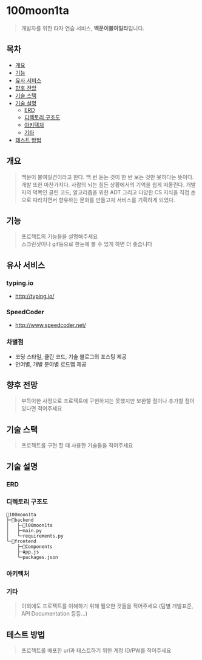 # 100moon1ta

> 개발자를 위한 타자 연습 서비스, **백문이불여일타**입니다.



## 목차

- [개요](#개요)
- [기능](#기능)
- [유사 서비스](#유사-서비스)
- [향후 전망](#향후-전망)
- [기술 스택](#기술-스택)
- [기술 설명](#기술-설명)
  - [ERD](#erd)
  - [디렉토리 구조도](#디렉토리-구조도)
  - [아키텍처](#아키텍처)
  - [기타](#기타)
- [테스트 방법](#테스트-방법)



## 개요

> 백문이 불여일견이라고 한다. 백 번 듣는 것이 한 번 보는 것만 못하다는 뜻이다. 개발 또한 마찬가지다. 사람의 뇌는 힘든 상황에서의 기억을 쉽게 떠올린다. 개발자의 덕목인 클린 코드, 알고리즘을 위한 ADT 그리고 다양한 CS 지식을 직접 손으로 따라치면서 향유하는 문화를 만들고자 서비스를 기획하게 되었다.



## 기능

> 프로젝트의 기능들을 설명해주세요  
> 스크린샷이나 gif등으로 한눈에 볼 수 있게 하면 더 좋습니다



## 유사 서비스

### typing.io

- http://typing.io/

### SpeedCoder

- http://www.speedcoder.net/

### 차별점

- 코딩 스타일, 클린 코드, 기술 블로그의 포스팅 제공
- 언어별, 개발 분야별 로드맵 제공



## 향후 전망

> 부득이한 사정으로 프로젝트에 구현하지는 못했지만 보완할 점이나 추가할 점이 있다면 적어주세요



## 기술 스택

> 프로젝트를 구현 할 때 사용한 기술들을 적어주세요



## 기술 설명

### ERD



### 디렉토리 구조도

```
📁100moon1ta
├─📁backend
│   ├─📁l00moon1ta
│   ├─main.py
│   └─requirements.py
└─📁frontend
    ├─📁Components
    ├─App.js
    └─packages.json
```



### 아키텍처



### 기타

> 이외에도 프로젝트를 이해하기 위해 필요한 것들을 적어주세요 (팀별 개발표준, API Documentation 등등...)



## 테스트 방법

> 프로젝트를 배포한 url과 테스트하기 위한 계정 ID/PW를 적어주세요